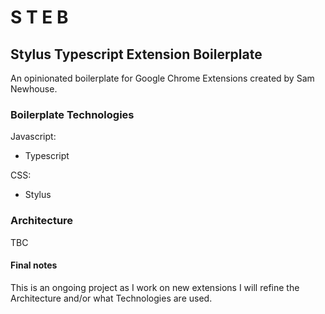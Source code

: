 # S T E B

## Stylus Typescript Extension Boilerplate

An opinionated boilerplate for Google Chrome Extensions created by Sam Newhouse.

### Boilerplate Technologies

Javascript:

- Typescript

CSS:

- Stylus

### Architecture

TBC

#### Final notes

This is an ongoing project as I work on new extensions I will refine the Architecture and/or what Technologies are used.
